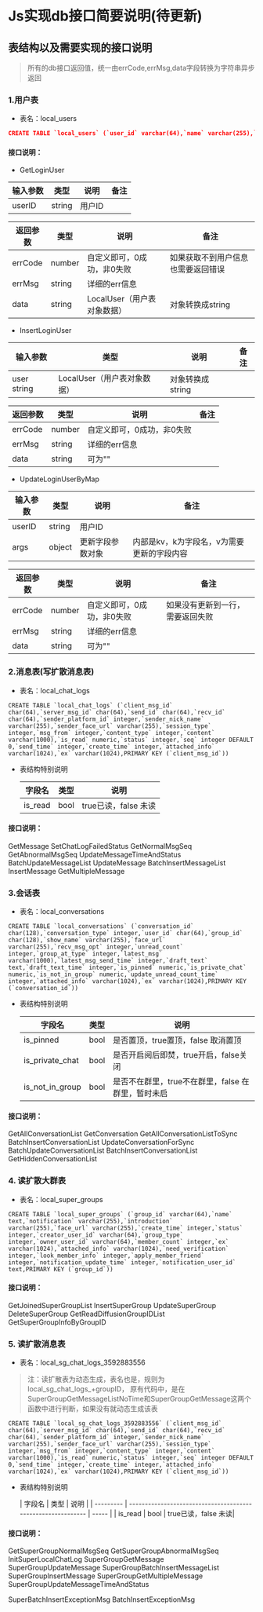 # Js实现db接口简要说明(待更新)
## 表结构以及需要实现的接口说明
>所有的db接口返回值，统一由errCode,errMsg,data字段转换为字符串异步返回
### 1.用户表
- 表名：local_users
```json
CREATE TABLE `local_users` (`user_id` varchar(64),`name` varchar(255),`face_url` varchar(255),`gender` integer,`phone_number` varchar(32),`birth` integer,`email` varchar(64),`create_time` integer,`app_manger_level` integer,`ex` varchar(1024),`attached_info` varchar(1024),`global_recv_msg_opt` integer,PRIMARY KEY (`user_id`))
```

#### 接口说明：
- GetLoginUser
  
| 输入参数     | 类型                                                         | 说明 |备注|
| --------- | ------------------------------------------------------------ | ----- |-----------------------|
| userID      | string                                          | 用户ID ||

| 返回参数     | 类型                                                         | 说明 |备注|
| --------- | ------------------------------------------------------------ | ----- |-----------------------|
| errCode      | number                                         | 自定义即可，0成功，非0失败 |如果获取不到用户信息也需要返回错误|
| errMsg     | string                                          | 详细的err信息 ||
| data      | string                                          | LocalUser（用户表对象数据） |对象转换成string|

- InsertLoginUser
  
| 输入参数     | 类型                                                         | 说明 |备注|
| --------- | ------------------------------------------------------------ | ----- |-----------------------|
| user       string                                         | LocalUser（用户表对象数据） |对象转换成string|

| 返回参数     | 类型                                                         | 说明 |备注|
| --------- | ------------------------------------------------------------ | ----- |-----------------------|
| errCode      | number                                         | 自定义即可，0成功，非0失败 ||
| errMsg     | string                                          | 详细的err信息 ||
| data      | string                                          | 可为"" ||
   
- UpdateLoginUserByMap
  
| 输入参数     | 类型                                                         | 说明 |备注|
| --------- | ------------------------------------------------------------ | ----- |-----------------------|
| userID     |string                                       |  用户ID ||
| args     |object                                       |  更新字段参数对象 |内部是kv，k为字段名，v为需要更新的字段内容|

| 返回参数     | 类型                                                         | 说明 |备注|
| --------- | ------------------------------------------------------------ | ----- |-----------------------|
| errCode      | number                                         | 自定义即可，0成功，非0失败|如果没有更新到一行，需要返回失败|
| errMsg     | string                                          | 详细的err信息 ||
| data      | string                                          | 可为""  ||
   

### 2.消息表(写扩散消息表)
- 表名：local_chat_logs
```
CREATE TABLE `local_chat_logs` (`client_msg_id` char(64),`server_msg_id` char(64),`send_id` char(64),`recv_id` char(64),`sender_platform_id` integer,`sender_nick_name` varchar(255),`sender_face_url` varchar(255),`session_type` integer,`msg_from` integer,`content_type` integer,`content` varchar(1000),`is_read` numeric,`status` integer,`seq` integer DEFAULT 0,`send_time` integer,`create_time` integer,`attached_info` varchar(1024),`ex` varchar(1024),PRIMARY KEY (`client_msg_id`))
```

- 表结构特别说明
  
  | 字段名     | 类型                                                         | 说明 |
  | --------- | ------------------------------------------------------------ | ----- |
  | is_read      | bool                                         | true已读，false 未读|

  

#### 接口说明：
GetMessage
SetChatLogFailedStatus
GetNormalMsgSeq
GetAbnormalMsgSeq
UpdateMessageTimeAndStatus
BatchUpdateMessageList
UpdateMessage
BatchInsertMessageList
InsertMessage
GetMultipleMessage

### 3.会话表
- 表名：local_conversations
```
CREATE TABLE `local_conversations` (`conversation_id` char(128),`conversation_type` integer,`user_id` char(64),`group_id` char(128),`show_name` varchar(255),`face_url` varchar(255),`recv_msg_opt` integer,`unread_count` integer,`group_at_type` integer,`latest_msg` varchar(1000),`latest_msg_send_time` integer,`draft_text` text,`draft_text_time` integer,`is_pinned` numeric,`is_private_chat` numeric,`is_not_in_group` numeric,`update_unread_count_time` integer,`attached_info` varchar(1024),`ex` varchar(1024),PRIMARY KEY (`conversation_id`))
```
- 表结构特别说明

  | 字段名     | 类型                                                         | 说明 |
    | --------- | ------------------------------------------------------------ | ----- |
  | is_pinned      | bool                                         | 是否置顶，true置顶，false 取消置顶|
  | is_private_chat      | bool                                         | 是否开启阅后即焚，true开启，false关闭|
  | is_not_in_group      | bool                                         | 是否不在群里，true不在群里，false 在群里，暂时未启|
#### 接口说明：
GetAllConversationList
GetConversation
GetAllConversationListToSync
BatchInsertConversationList
UpdateConversationForSync
BatchUpdateConversationList
BatchInsertConversationList
GetHiddenConversationList


### 4. 读扩散大群表
- 表名：local_super_groups
```
CREATE TABLE `local_super_groups` (`group_id` varchar(64),`name` text,`notification` varchar(255),`introduction` varchar(255),`face_url` varchar(255),`create_time` integer,`status` integer,`creator_user_id` varchar(64),`group_type` integer,`owner_user_id` varchar(64),`member_count` integer,`ex` varchar(1024),`attached_info` varchar(1024),`need_verification` integer,`look_member_info` integer,`apply_member_friend` integer,`notification_update_time` integer,`notification_user_id` text,PRIMARY KEY (`group_id`))
```


#### 接口说明：
GetJoinedSuperGroupList
InsertSuperGroup
UpdateSuperGroup
DeleteSuperGroup
GetReadDiffusionGroupIDList
GetSuperGroupInfoByGroupID

### 5. 读扩散消息表
- 表名：local_sg_chat_logs_3592883556
>注：读扩散表为动态生成，表名也是，规则为local_sg_chat_logs_+groupID，
原有代码中，是在SuperGroupGetMessageListNoTime和SuperGroupGetMessage这两个函数中进行判断，如果没有就动态生成该表
```
CREATE TABLE `local_sg_chat_logs_3592883556` (`client_msg_id` char(64),`server_msg_id` char(64),`send_id` char(64),`recv_id` char(64),`sender_platform_id` integer,`sender_nick_name` varchar(255),`sender_face_url` varchar(255),`session_type` integer,`msg_from` integer,`content_type` integer,`content` varchar(1000),`is_read` numeric,`status` integer,`seq` integer DEFAULT 0,`send_time` integer,`create_time` integer,`attached_info` varchar(1024),`ex` varchar(1024),PRIMARY KEY (`client_msg_id`))
```

- 表结构特别说明

  | 字段名     | 类型                                                         | 说明 |
      | --------- | ------------------------------------------------------------ | ----- |
  | is_read      | bool                                         | true已读，false 未读|

#### 接口说明：
GetSuperGroupNormalMsgSeq
GetSuperGroupAbnormalMsgSeq
InitSuperLocalChatLog
SuperGroupGetMessage
SuperGroupUpdateMessage
SuperGroupBatchInsertMessageList    
SuperGroupInsertMessage
SuperGroupGetMultipleMessage
SuperGroupUpdateMessageTimeAndStatus












SuperBatchInsertExceptionMsg
BatchInsertExceptionMsg


